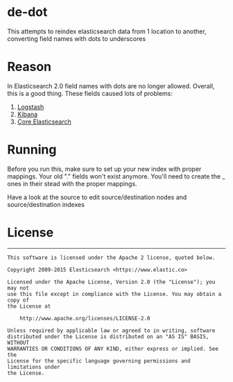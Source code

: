 # de-dot
This attempts to reindex elasticsearch data from 1 location to another,
converting field names with dots to underscores

# Reason
In Elasticsearch 2.0 field names with dots are no longer allowed.  Overall, this is a good thing.
These fields caused lots of problems:

1. [Logstash](https://discuss.elastic.co/t/please-read-upgrading-logstash-and-elasticsearch-to-2-0/33791)
2. [Kibana](https://github.com/elastic/kibana/issues/3540)
3. [Core Elasticsearch](https://github.com/elastic/elasticsearch/issues/11337)

# Running
Before you run this, make sure to set up your new index with proper mappings.
Your old "." fields won't exist anymore.  You'll need to create the _ ones in their stead with the proper mappings.

Have a look at the source to edit source/destination nodes and source/destination indexes

# License
-------
    This software is licensed under the Apache 2 license, quoted below.

    Copyright 2009-2015 Elasticsearch <https://www.elastic.co>

    Licensed under the Apache License, Version 2.0 (the "License"); you may not
    use this file except in compliance with the License. You may obtain a copy of
    the License at

        http://www.apache.org/licenses/LICENSE-2.0

    Unless required by applicable law or agreed to in writing, software
    distributed under the License is distributed on an "AS IS" BASIS, WITHOUT
    WARRANTIES OR CONDITIONS OF ANY KIND, either express or implied. See the
    License for the specific language governing permissions and limitations under
    the License.
